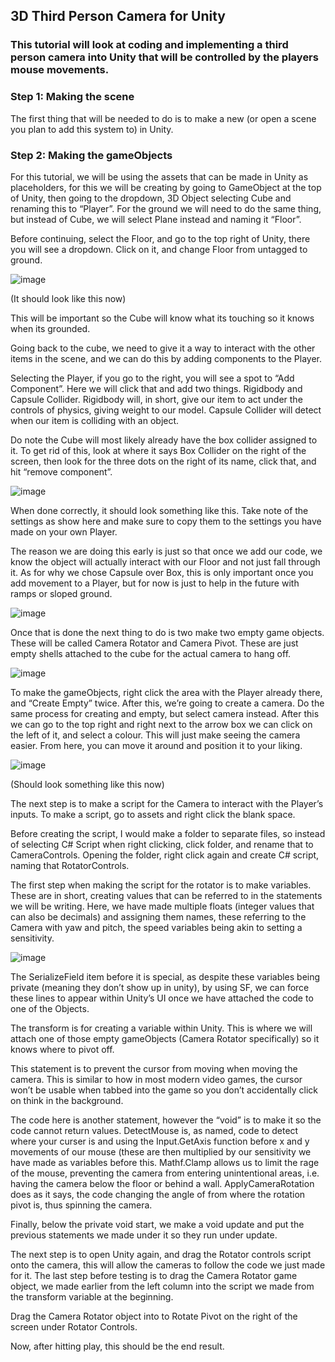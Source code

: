 ## 3D Third Person Camera for Unity
### This tutorial will look at coding and implementing a third person camera into Unity that will be controlled by the players mouse movements.

### Step 1: Making the scene

The first thing that will be needed to do is to make a new (or open a scene you plan to add this system to) in Unity.

### Step 2: Making the gameObjects

For this tutorial, we will be using the assets that can be made in Unity as placeholders, for this we will be creating by going to GameObject at the top of Unity, then going to the dropdown, 3D Object selecting Cube and renaming this to “Player”. For the ground we will need to do the same thing, but instead of Cube, we will select Plane instead and naming it “Floor”.

Before continuing, select the Floor, and go to the top right of Unity, there you will see a dropdown. Click on it, and change Floor from untagged to ground.

![image](https://github.com/user-attachments/assets/13b500d7-be47-4908-8010-9bf534815ef6)
 
(It should look like this now)

This will be important so the Cube will know what its touching so it knows when its grounded.

Going back to the cube, we need to give it a way to interact with the other items in the scene, and we can do this by adding components to the Player.

Selecting the Player, if you go to the right, you will see a spot to “Add Component”. Here we will click that and add two things. Rigidbody and Capsule Collider. Rigidbody will, in short, give our item to act under the controls of physics, giving weight to our model. Capsule Collider will detect when our item is colliding with an object. 

Do note the Cube will most likely already have the box collider assigned to it. To get rid of this, look at where it says Box Collider on the right of the screen, then look for the three dots on the right of its name, click that, and hit “remove component”.

![image](https://github.com/user-attachments/assets/beb81dd5-b0e5-4a08-89fc-07616aea2629)
 
When done correctly, it should look something like this. Take note of the settings as show here and make sure to copy them to the settings you have made on your own Player.

The reason we are doing this early is just so that once we add our code, we know the object will actually interact with our Floor and not just fall through it. As for why we chose Capsule over Box, this is only important once you add movement to a Player, but for now is just to help in the future with ramps or sloped ground.

![image](https://github.com/user-attachments/assets/740095f9-c882-43d7-b04c-18f30e941f5f)

Once that is done the next thing to do is two make two empty game objects. These will be called Camera Rotator and Camera Pivot. These are just empty shells attached to the cube for the actual camera to hang off.

![image](https://github.com/user-attachments/assets/32222060-0f38-446e-bec0-43b65f4d9221)

To make the gameObjects, right click the area with the Player already there, and “Create Empty” twice. After this, we’re going to create a camera. Do the same process for creating and empty, but select camera instead. After this we can go to the top right and right next to the arrow box we can click on the left of it, and select a colour. This will just make seeing the camera easier. From here, you can move it around and position it to your liking.

![image](https://github.com/user-attachments/assets/0a408af1-1ef5-4a16-86b3-d12b32f8a1f3)

(Should look something like this now)

The next step is to make a script for the Camera to interact with the Player’s inputs. To make a script, go to assets and right click the blank space.

Before creating the script, I would make a folder to separate files, so instead of selecting C# Script when right clicking, click folder, and rename that to CameraControls. Opening the folder, right click again and create C# script, naming that RotatorControls.

The first step when making the script for the rotator is to make variables. These are in short, creating values that can be referred to in the statements we will be writing. Here, we have made multiple floats (integer values that can also be decimals) and assigning them names, these referring to the Camera with yaw and pitch, the speed variables being akin to setting a sensitivity.

![image](https://github.com/user-attachments/assets/3f0a3b96-95c8-4d48-b35b-8fa228be6f97)

The SerializeField item before it is special, as despite these variables being private (meaning they don’t show up in unity), by using SF, we can force these lines to appear within Unity’s UI once we have attached the code to one of the Objects.

The transform is for creating a variable within Unity. This is where we will attach one of those empty gameObjects (Camera Rotator specifically) so it knows where to pivot off.
 
This statement is to prevent the cursor from moving when moving the camera. This is similar to how in most modern video games, the cursor won’t be usable when tabbed into the game so you don’t accidentally click on think in the background.
 

The code here is another statement, however the “void” is to make it so the code cannot return values. DetectMouse is, as named, code to detect where your curser is and using the Input.GetAxis function before x and y movements of our mouse (these are then multiplied by our sensitivity we have made as variables before this. Mathf.Clamp allows us to limit the rage of the mouse, preventing the camera from entering unintentional areas, i.e. having the camera below the floor or behind a wall. ApplyCameraRotation does as it says, the code changing the angle of from where the rotation pivot is, thus spinning the camera.
 
Finally, below the private void start, we make a void update and put the previous statements we made under it so they run under update.
 
The next step is to open Unity again, and drag the Rotator controls script onto the camera, this will allow the cameras to follow the code we just made for it. The last step before testing is to drag the Camera Rotator game object, we made earlier from the left column into the script we made from the transform variable at the beginning. 

Drag the Camera Rotator object into to Rotate Pivot on the right of the screen under Rotator Controls.

Now, after hitting play, this should be the end result.
